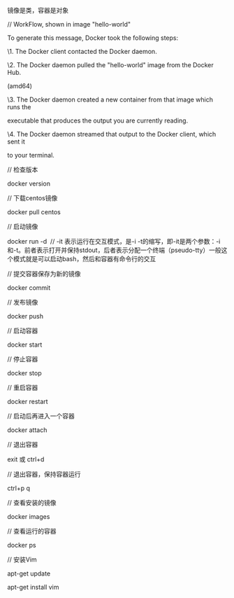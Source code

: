 镜像是类，容器是对象

// WorkFlow, shown in image "hello-world"

To generate this message, Docker took the following steps:

\1. The Docker client contacted the Docker daemon.

\2. The Docker daemon pulled the "hello-world" image from the Docker Hub.

  (amd64)

\3. The Docker daemon created a new container from that image which runs the

  executable that produces the output you are currently reading.

\4. The Docker daemon streamed that output to the Docker client, which sent it

  to your terminal.

// 检查版本

docker version

// 下载centos镜像

docker pull centos

// 启动镜像

docker run -d <image ID>  // -it 表示运行在交互模式，是-i -t的缩写，即-it是两个参数：-i和-t。前者表示打开并保持stdout，后者表示分配一个终端（pseudo-tty）一般这个模式就是可以启动bash，然后和容器有命令行的交互

// 提交容器保存为新的镜像

docker commit <container ID><new image name> 

// 发布镜像

docker push

// 启动容器

docker start

// 停止容器

docker stop 

// 重启容器

docker restart

// 启动后再进入一个容器

docker attach <container ID>

// 退出容器

exit 或 ctrl+d

// 退出容器，保持容器运行

ctrl+p q

 // 查看安装的镜像

docker images

// 查看运行的容器

docker ps

// 安装Vim

apt-get update

apt-get install vim